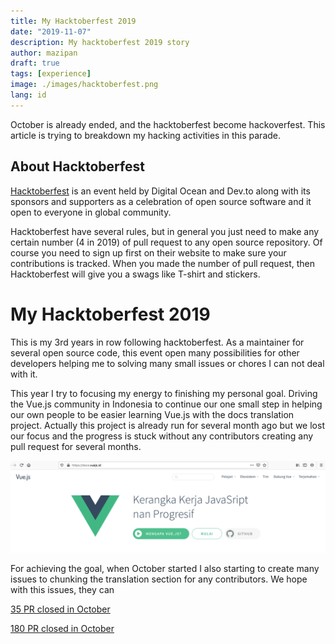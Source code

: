 ```yaml
---
title: My Hacktoberfest 2019
date: "2019-11-07"
description: My hacktoberfest 2019 story
author: mazipan
draft: true
tags: [experience]
image: ./images/hacktoberfest.png
lang: id
---
```


October is already ended, and the hacktoberfest become hackoverfest. This article is trying to breakdown my hacking activities in this parade.

## About Hacktoberfest

[Hacktoberfest](https://hacktoberfest.digitalocean.com/) is an event held by Digital Ocean and Dev.to along with its sponsors and supporters as a celebration of open source software and it open to everyone in global community.

Hacktoberfest have several rules, but in general you just need to make any certain number (4 in 2019) of pull request to any open source repository. Of course you need to sign up first on their website to make sure your contributions is tracked. When you made the number of pull request, then Hacktoberfest will give you a swags like T-shirt and stickers.

# My Hacktoberfest 2019

This is my 3rd years in row following hacktoberfest. As a maintainer for several open source code, this event open many possibilities for other developers helping me to solving many small issues or chores I can not deal with it.

This year I try to focusing my energy to finishing my personal goal. Driving the Vue.js community in Indonesia to continue our one small step in helping our own people to be easier learning Vue.js with the docs translation project. Actually this project is already run for several month ago but we lost our focus and the progress is stuck without any contributors creating any pull request for several months.

![Docs homepage in docs.vuejs.id](./images/docs-vuejs-id.png)

For achieving the goal, when October started I also starting to create many issues to chunking the translation section for any contributors. We hope with this issues, they can

[35 PR closed in October](https://github.com/vuejs-id/docs/pulls?utf8=%E2%9C%93&q=is%3Apr+merged%3A2019-10-01..2019-11-01+)

[180 PR closed in October](https://github.com/mazipan/hello-open-source/pulls?utf8=%E2%9C%93&q=is%3Apr+merged%3A2019-10-01..2019-11-01+)